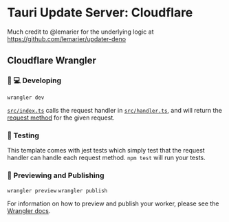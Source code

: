 # Tauri Update Server: Cloudflare

Much credit to @lemarier for the underlying logic at https://github.com/lemarier/updater-deno

## Cloudflare Wrangler

### 👩 💻 Developing

`wrangler dev`

[`src/index.ts`](./src/index.ts) calls the request handler in [`src/handler.ts`](./src/handler.ts), and will return the [request method](https://developer.mozilla.org/en-US/docs/Web/API/Request/method) for the given request.

### 🧪 Testing

This template comes with jest tests which simply test that the request handler can handle each request method. `npm test` will run your tests.

### 👀 Previewing and Publishing

`wrangler preview`
`wrangler publish`

For information on how to preview and publish your worker, please see the [Wrangler docs](https://developers.cloudflare.com/workers/tooling/wrangler/commands/#publish).
